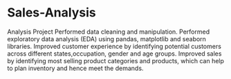# Sales-Analysis
Analysis Project
Performed data cleaning and manipulation.
Performed exploratory data analysis (EDA) using pandas, matplotlib and seaborn libraries.
Improved customer experience by identifying potential customers across different states,occupation, gender and age groups.
Improved sales by identifying most selling product categories and products, which can help to plan inventory and hence meet the demands.

